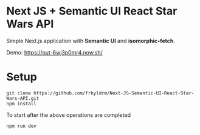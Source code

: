 # Next JS + Semantic UI React Star Wars API 

Simple Next.js application with **Semantic UI** and **isomorphic-fetch**.

Demo: https://out-6wj3p0mr4.now.sh/

# Setup

    git clone https://github.com/frkyldrm/Next-JS-Semantic-UI-React-Star-Wars-API.git
    npm install



To start after the above operations are completed

    npm run dev


